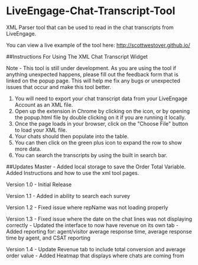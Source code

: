 # LiveEngage-Chat-Transcript-Tool
XML Parser tool that can be used to read in the chat transcripts from LiveEngage. 

You can view a live example of the tool here: http://scottwestover.github.io/

##Instructions For Using The XML Chat Transcript Widget

Note - This tool is still under development. As you are using the tool if anything unexpected happens, please fill out the feedback form that is linked on the popup page. This will help me fix any bugs or unexpected issues that occur and make this tool better.

1. You will need to export your chat transcript data from your LiveEngage Account as an XML file.
2. Open up the extension in Chrome by clicking on the icon, or by opening the popup.html file by double clicking on it if you are running it locally.
3. Once the page loads in your browser, click on the "Choose File" button to load your XML file. 
4. Your chats should then populate into the table.
5. You can then click on the green plus icon to expand the row to show more data.
6. You can search the transcripts by using the built in search bar. 

##Updates
Master - Added local storage to save the Order Total Variable. Added Instructions and how to use the xml tool pages.

Version 1.0 - Initial Release

Version 1.1 - Added in ability to search each survey

Version 1.2 - Fixed issue where repName was not loading properly

Version 1.3 - Fixed issue where the date on the chat lines was not displaying correctly
            - Updated the interface to now have revenue on its own tab
            - Added reporting for: agent/visitor average response time, average response time by agent, and CSAT reporting
            
Version 1.4 - Update Revenue tab to include total conversion and average order value
            - Added Heatmap that displays where chats are coming from

